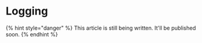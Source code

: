 # Logging

{% hint style="danger" %}
This article is still being written. It'll be published soon.
{% endhint %}
